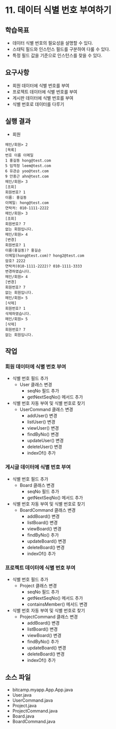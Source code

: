# 11. 데이터 식별 번호 부여하기

## 학습목표

- 데이터 식별 번호의 필요성을 설명할 수 있다.
- 스태틱 필드와 인스턴스 필드를 구분하여 다룰 수 있다.
- 특정 필드 값을 기준으로 인스턴스를 찾을 수 있다.

## 요구사항

- 회원 데이터에 식별 번호를 부여
- 프로젝트 데이터에 식별 번호를 부여
- 게시판 데이터에 식별 번호를 부여
- 식별 번호로 데이터를 다루기

## 실행 결과

- 회원
```
메인/회원> 2
[목록]
번호 이름 이메일
1 홍길동 hong@test.com
5 임꺽정 leem@test.com
6 유관순 yoo@test.com
9 안중근 ahn@test.com
메인/회원> 3
[조회]
회원번호? 1
이름: 홍길동
이메일: hong@test.com
연락처: 010-1111-2222
메인/회원> 3
[조회]
회원번호? 7
없는 회원입니다.
메인/회원> 4
[변경]
회원번호? 1
이름(홍길동)? 홍길순
이메일(hong@test.com)? hong2@test.com
암호? 2222
연락처(010-1111-2222)? 010-1111-3333
변경하였습니다.
메인/회원> 4
[변경]
회원번호? 7
없는 회원입니다.
메인/회원> 5
[삭제]
회원번호? 1
삭제하였습니다.
메인/회원> 5
[삭제]
회원번호? 7
없는 회원입니다.
```

## 작업

### 회원 데이터에 식별 번호 부여

- 식별 번호 필드 추가
  - User 클래스 변경
    - seqNo 필드 추가
    - getNextSeqNo() 메서드 추가
- 식별 번호 자동 부여 및 식별 번호로 찾기
  - UserCommand 클래스 변경
    - addUser() 변경
    - listUser() 변경
    - viewUser() 변경
    - findByNo() 변경
    - updateUser() 변경
    - deleteUser() 변경
    - indexOf() 추가

### 게시글 데이터에 식별 번호 부여

- 식별 번호 필드 추가
  - Board 클래스 변경
    - seqNo 필드 추가
    - getNextSeqNo() 메서드 추가
- 식별 번호 자동 부여 및 식별 번호로 찾기
  - BoardCommand 클래스 변경
    - addBoard() 변경
    - listBoard() 변경
    - viewBoard() 변경
    - findByNo() 추가
    - updateBoard() 변경
    - deleteBoard() 변경
    - indexOf() 추가

### 프로젝트 데이터에 식별 번호 부여

- 식별 번호 필드 추가
  - Project 클래스 변경
    - seqNo 필드 추가
    - getNextSeqNo() 메서드 추가
    - containsMember() 메서드 변경
- 식별 번호 자동 부여 및 식별 번호로 찾기
  - ProjectCommand 클래스 변경
    - addBoard() 변경
    - listBoard() 변경
    - viewBoard() 변경
    - findByNo() 추가
    - updateBoard() 변경
    - deleteBoard() 변경
    - indexOf() 추가
    
## 소스 파일

- bitcamp.myapp.App.App.java
- User.java
- UserCommand.java
- Project.java
- ProjectCommand.java
- Board.java
- BoardCommand.java
  

